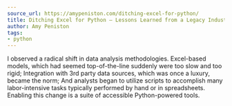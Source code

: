 ```yaml
---
source_url: https://amypeniston.com/ditching-excel-for-python/
title: Ditching Excel for Python – Lessons Learned from a Legacy Industry
author: Amy Peniston
tags:
- python
---
```


I observed a radical shift in data analysis methodologies. Excel-based models, which had seemed top-of-the-line suddenly were too slow and too rigid; Integration with 3rd party data sources, which was once a luxury, became the norm; And analysts began to utilize scripts to accomplish many labor-intensive tasks typically performed by hand or in spreadsheets. Enabling this change is a suite of accessible Python-powered tools.
